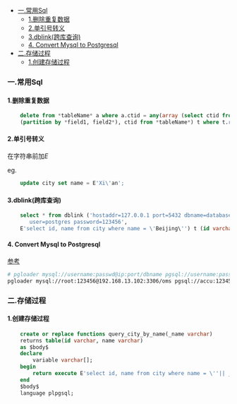 <!-- MarkdownTOC -->

- [一.常用Sql](#一常用Sql)
    - [1.删除重复数据](#1删除重复数据)
    - [2.单引号转义](#2单引号转义)
    - [3.dblink\(跨库查询\)](#3dblink跨库查询)
    - [4. Convert Mysql to Postgresql](#4-Convert-Mysql-to-Postgresql)
- [二.存储过程](#二存储过程)
    - [1.创建存储过程](#1创建存储过程)

<!-- /MarkdownTOC -->

### 一.常用Sql
#### 1.删除重复数据
```sql
    delete from *tableName* a where a.ctid = any(array (select ctid from (select row_number() over 
    (partition by *field1, field2*), ctid from *tableName*) t where t.row_number > 1));
```

#### 2.单引号转义
在字符串前加*E*

eg. 
```sql
    update city set name = E'Xi\'an';
```

#### 3.dblink(跨库查询)
```sql
    select * from dblink ('hostaddr=127.0.0.1 port=5432 dbname=database 
       user=postgres password=123456',
    E'select id, name from city where name = \'Beijing\'') t (id varchar, name varchar);
```

#### 4. Convert Mysql to Postgresql

[参考](http://pgloader.readthedocs.io/en/latest/)

```sh
# pgloader mysql://username:passwd@ip:port/dbname pgsql://username:passwd@ip:port/dbname
pgloader mysql://root:123456@192.168.13.102:3306/oms pgsql://accu:123456@192.168.13.105:5433/stdoms

```

### 二.存储过程
#### 1.创建存储过程
```sql
    create or replace functions query_city_by_name(_name varchar)
    returns table(id varchar, name varchar)
    as $body$
    declare 
        variable varchar[];
    begin
        return execute E'select id, name from city where name = \''|| _name || '\'';
    end
    $body$
    language plpgsql;
```